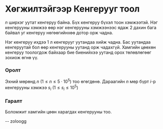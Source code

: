 Хөгжилтэйгээр Кенгерууг тоол
============================
$n$ ширхэг уутат кенгеруу байна. Бүх кенгеруу бүхэл тоон хэмжээтэй. Нэг
кенгерууны хэмжээ өөр нэг кенгерууны хэмжээнээс ядаж 2 дахин бага байвал уг
кенгеруу нөгөөгийнхөө дотор орж чадна.

Нэг кенгеруу ихдээ 1 л кенгерууг уутандаа хийж чадна. Бас уутандаа кенгеруутай
бол өөр кенгерууны уутанд орж чадахгүй. Хамгийн цөөхөн кенгеруу тоологдож
байхаар бие биенийхээ уутанд орох төлөвлөгөөг зохиож өгнө үү.


### Оролт
Эхний мөрөнд $n$ ($1≤ n ≤ 5·10^5$) тоо өгөгдөнө. Дараагийн $n$ мөр бүрт $i$-р
кенгерууны хэмжээ $s_i$ ($1 ≤ s_i ≤ 10^5$)


### Гаралт
Боломжит хамгийн цөөн харагдах кенгерууны тоо.

-- zoloogg
